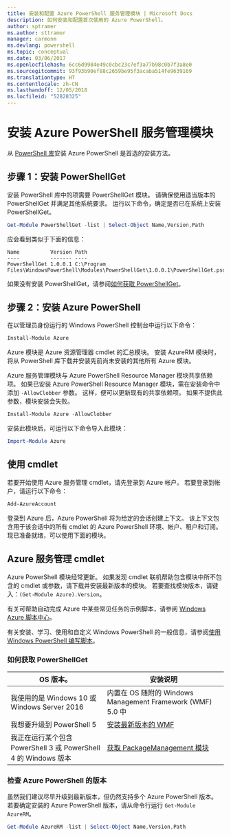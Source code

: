 ```yaml
---
title: 安装和配置 Azure PowerShell 服务管理模块 | Microsoft Docs
description: 如何安装和配置首次使用的 Azure PowerShell。
author: sptramer
ms.author: sttramer
manager: carmonm
ms.devlang: powershell
ms.topic: conceptual
ms.date: 03/06/2017
ms.openlocfilehash: 6cc6d9984e49c0cbc23c7ef3a77b98c0b7f3a8e0
ms.sourcegitcommit: 93f93b90ef88c2659be95f3acaba514fe9639169
ms.translationtype: HT
ms.contentlocale: zh-CN
ms.lasthandoff: 12/05/2018
ms.locfileid: "52828325"
---
```

# <a name="installing-the-azure-powershell-service-management-module"></a>安装 Azure PowerShell 服务管理模块

从 [PowerShell 库](https://www.powershellgallery.com/)安装 Azure PowerShell 是首选的安装方法。

## <a name="step-1-install-powershellget"></a>步骤 1：安装 PowerShellGet

安装 PowerShell 库中的项需要 PowerShellGet 模块。 请确保使用适当版本的 PowerShellGet 并满足其他系统要求。 运行以下命令，确定是否已在系统上安装 PowerShellGet。

```powershell
Get-Module PowerShellGet -list | Select-Object Name,Version,Path
```

应会看到类似于下面的信息：

```output
Name          Version Path
----          ------- ----
PowerShellGet 1.0.0.1 C:\Program Files\WindowsPowerShell\Modules\PowerShellGet\1.0.0.1\PowerShellGet.psd1
```

如果没有安装 PowerShellGet，请参阅[如何获取 PowerShellGet](#how-to-get-powershellget)。

## <a name="step-2-install-azure-powershell"></a>步骤 2：安装 Azure PowerShell

在以管理员身份运行的 Windows PowerShell 控制台中运行以下命令：

```powershell
Install-Module Azure
```

Azure 模块是 Azure 资源管理器 cmdlet 的汇总模块。 安装 AzureRM 模块时，将从 PowerShell 库下载并安装先前尚未安装的其他所有 Azure 模块。

Azure 服务管理模块与 Azure PowerShell Resource Manager 模块共享依赖项。 如果已安装 Azure PowerShell Resource Manager 模块，需在安装命令中添加 `-AllowClobber` 参数。 这样，便可以更新现有的共享依赖项。 如果不提供此参数，模块安装会失败。

```powershell
Install-Module Azure -AllowClobber
```

安装此模块后，可运行以下命令导入此模块：

```powershell
Import-Module Azure
```

## <a name="to-use-the-cmdlets"></a>使用 cmdlet

若要开始使用 Azure 服务管理 cmdlet，请先登录到 Azure 帐户。 若要登录到帐户，请运行以下命令：

```powershell
Add-AzureAccount
```

登录到 Azure 后，Azure PowerShell 将为给定的会话创建上下文。 该上下文包含用于该会话中的所有 cmdlet 的 Azure PowerShell 环境、帐户、租户和订阅。 现已准备就绪，可以使用下面的模块。

## <a name="azure-service-management-cmdlets"></a>Azure 服务管理 cmdlet

Azure PowerShell 模块经常更新。 如果发现 cmdlet 联机帮助包含模块中所不包含的 cmdlet 或参数，请下载并安装最新版本的模块。 若要查找模块版本，请键入：`(Get-Module Azure).Version`。

有关可帮助自动完成 Azure 中某些常见任务的示例脚本，请参阅 [Windows Azure 脚本中心](http://www.windowsazure.com/documentation/scripts/)。

有关安装、学习、使用和自定义 Windows PowerShell 的一般信息，请参阅[使用 Windows PowerShell 编写脚本](http://go.microsoft.com/fwlink/p/?linkid=320210)。

### <a name="how-to-get-powershellget"></a>如何获取 PowerShellGet

|OS 版本。|安装说明|
|---|---|
|我使用的是 Windows 10 或 Windows Server 2016|内置在 OS 随附的 Windows Management Framework (WMF) 5.0 中|
|我想要升级到 PowerShell 5|[安装最新版本的 WMF](https://www.microsoft.com/en-us/download/details.aspx?id=54616)|
|我正在运行某个包含 PowerShell 3 或 PowerShell 4 的 Windows 版本|[获取 PackageManagement 模块](http://go.microsoft.com/fwlink/?LinkID=746217)|

<div id="helpmechoose"/>

### <a name="checking-the-version-of-azure-powershell"></a>检查 Azure PowerShell 的版本

虽然我们建议尽早升级到最新版本，但仍然支持多个 Azure PowerShell 版本。 若要确定安装的 Azure PowerShell 版本，请从命令行运行 `Get-Module AzureRM`。

```powershell
Get-Module AzureRM -list | Select-Object Name,Version,Path
```
